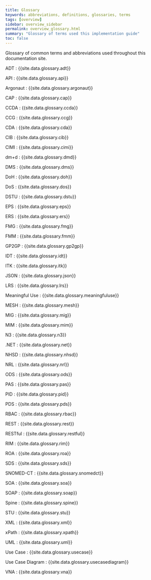 ```yaml
---
title: Glossary
keywords: abbreviations, definitions, glossaries, terms
tags: [overview]
sidebar: overview_sidebar
permalink: overview_glossary.html
summary: "Glossary of terms used this implementation guide"
toc: false
---
```


Glossary of common terms and abbreviations used throughout this documentation site.

ADT
: {{site.data.glossary.adt}}

API
: {{site.data.glossary.api}}

Argonaut
: {{site.data.glossary.argonaut}}

CAP
: {{site.data.glossary.cap}}

CCDA
: {{site.data.glossary.ccda}}

CCG
: {{site.data.glossary.ccg}}

CDA
: {{site.data.glossary.cda}}

CIB
: {{site.data.glossary.cib}}

CIMI
: {{site.data.glossary.cimi}}

dm+d
: {{site.data.glossary.dmd}}

DMS
: {{site.data.glossary.dms}}

DoH
: {{site.data.glossary.doh}}

DoS
: {{site.data.glossary.dos}}

DSTU
: {{site.data.glossary.dstu}}

EPS
: {{site.data.glossary.eps}}

ERS
: {{site.data.glossary.ers}}

FMG
: {{site.data.glossary.fmg}}

FMM
: {{site.data.glossary.fmm}}

GP2GP
: {{site.data.glossary.gp2gp}}

IDT
: {{site.data.glossary.idt}}

ITK
: {{site.data.glossary.itk}}

JSON
: {{site.data.glossary.json}}

LRS
: {{site.data.glossary.lrs}}

Meaningful Use
: {{site.data.glossary.meaningfuluse}}

MESH
: {{site.data.glossary.mesh}}

MIG
: {{site.data.glossary.mig}}

MIM
: {{site.data.glossary.mim}}

N3
: {{site.data.glossary.n3}}

.NET
: {{site.data.glossary.net}}

NHSD
: {{site.data.glossary.nhsd}}

NRL
: {{site.data.glossary.nrl}}

ODS
: {{site.data.glossary.ods}}

PAS
: {{site.data.glossary.pas}}

PID
: {{site.data.glossary.pid}}

PDS
: {{site.data.glossary.pds}}

RBAC
: {{site.data.glossary.rbac}}

REST
: {{site.data.glossary.rest}}

RESTful
: {{site.data.glossary.restful}}

RIM
: {{site.data.glossary.rim}}

ROA
: {{site.data.glossary.roa}}

SDS
: {{site.data.glossary.sds}}

SNOMED-CT
: {{site.data.glossary.snomedct}}

SOA
: {{site.data.glossary.soa}}

SOAP
: {{site.data.glossary.soap}}

Spine
: {{site.data.glossary.spine}}

STU
: {{site.data.glossary.stu}}

XML
: {{site.data.glossary.xml}}

xPath
: {{site.data.glossary.xpath}}

UML
: {{site.data.glossary.uml}}

Use Case
: {{site.data.glossary.usecase}}

Use Case Diagram
: {{site.data.glossary.usecasediagram}}

VNA
: {{site.data.glossary.vna}}
